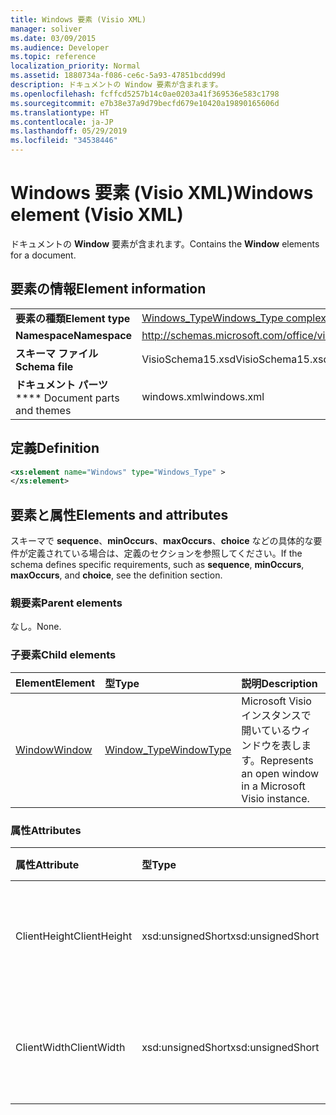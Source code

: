 ```yaml
---
title: Windows 要素 (Visio XML)
manager: soliver
ms.date: 03/09/2015
ms.audience: Developer
ms.topic: reference
localization_priority: Normal
ms.assetid: 1880734a-f086-ce6c-5a93-47851bcdd99d
description: ドキュメントの Window 要素が含まれます。
ms.openlocfilehash: fcffcd5257b14c0ae0203a41f369536e583c1798
ms.sourcegitcommit: e7b38e37a9d79becfd679e10420a19890165606d
ms.translationtype: HT
ms.contentlocale: ja-JP
ms.lasthandoff: 05/29/2019
ms.locfileid: "34538446"
---
```

# <a name="windows-element-visio-xml"></a><span data-ttu-id="76382-103">Windows 要素 (Visio XML)</span><span class="sxs-lookup"><span data-stu-id="76382-103">Windows element (Visio XML)</span></span>

<span data-ttu-id="76382-104">ドキュメントの **Window** 要素が含まれます。</span><span class="sxs-lookup"><span data-stu-id="76382-104">Contains the **Window** elements for a document.</span></span> 
  
## <a name="element-information"></a><span data-ttu-id="76382-105">要素の情報</span><span class="sxs-lookup"><span data-stu-id="76382-105">Element information</span></span>

|||
|:-----|:-----|
|<span data-ttu-id="76382-106">**要素の種類**</span><span class="sxs-lookup"><span data-stu-id="76382-106">**Element type**</span></span> <br/> |[<span data-ttu-id="76382-107">Windows_Type</span><span class="sxs-lookup"><span data-stu-id="76382-107">Windows_Type complexType</span></span>](windows_type-complextypevisio-xml.md) <br/> |
|<span data-ttu-id="76382-108">**Namespace**</span><span class="sxs-lookup"><span data-stu-id="76382-108">**Namespace**</span></span> <br/> |http://schemas.microsoft.com/office/visio/2012/main  <br/> |
|<span data-ttu-id="76382-109">**スキーマ ファイル**</span><span class="sxs-lookup"><span data-stu-id="76382-109">**Schema file**</span></span> <br/> |<span data-ttu-id="76382-110">VisioSchema15.xsd</span><span class="sxs-lookup"><span data-stu-id="76382-110">VisioSchema15.xsd</span></span>  <br/> |
|<span data-ttu-id="76382-111">**ドキュメント パーツ**</span><span class="sxs-lookup"><span data-stu-id="76382-111">\*\*\*\* Document parts and themes</span></span> <br/> |<span data-ttu-id="76382-112">windows.xml</span><span class="sxs-lookup"><span data-stu-id="76382-112">windows.xml</span></span>  <br/> |
   
## <a name="definition"></a><span data-ttu-id="76382-113">定義</span><span class="sxs-lookup"><span data-stu-id="76382-113">Definition</span></span>

```XML
<xs:element name="Windows" type="Windows_Type" >
</xs:element>
```

## <a name="elements-and-attributes"></a><span data-ttu-id="76382-114">要素と属性</span><span class="sxs-lookup"><span data-stu-id="76382-114">Elements and attributes</span></span>

<span data-ttu-id="76382-115">スキーマで **sequence**、**minOccurs**、**maxOccurs**、**choice** などの具体的な要件が定義されている場合は、定義のセクションを参照してください。</span><span class="sxs-lookup"><span data-stu-id="76382-115">If the schema defines specific requirements, such as **sequence**, **minOccurs**,
    **maxOccurs**, and
    **choice**, see the definition section.</span></span> 
  
### <a name="parent-elements"></a><span data-ttu-id="76382-116">親要素</span><span class="sxs-lookup"><span data-stu-id="76382-116">Parent elements</span></span>

<span data-ttu-id="76382-117">なし。</span><span class="sxs-lookup"><span data-stu-id="76382-117">None.</span></span>
  
### <a name="child-elements"></a><span data-ttu-id="76382-118">子要素</span><span class="sxs-lookup"><span data-stu-id="76382-118">Child elements</span></span>

|<span data-ttu-id="76382-119">**Element**</span><span class="sxs-lookup"><span data-stu-id="76382-119">**Element**</span></span>|<span data-ttu-id="76382-120">**型**</span><span class="sxs-lookup"><span data-stu-id="76382-120">**Type**</span></span>|<span data-ttu-id="76382-121">**説明**</span><span class="sxs-lookup"><span data-stu-id="76382-121">**Description**</span></span>|
|:-----|:-----|:-----|
|[<span data-ttu-id="76382-122">Window</span><span class="sxs-lookup"><span data-stu-id="76382-122">Window</span></span>](window-element-windows_type-complextypevisio-xml.md) <br/> |[<span data-ttu-id="76382-123">Window_Type</span><span class="sxs-lookup"><span data-stu-id="76382-123">WindowType</span></span>](window_type-complextypevisio-xml.md) <br/> |<span data-ttu-id="76382-124">Microsoft Visio インスタンスで開いているウィンドウを表します。</span><span class="sxs-lookup"><span data-stu-id="76382-124">Represents an open window in a Microsoft Visio instance.</span></span>  <br/> |
   
### <a name="attributes"></a><span data-ttu-id="76382-125">属性</span><span class="sxs-lookup"><span data-stu-id="76382-125">Attributes</span></span>

|<span data-ttu-id="76382-126">**属性**</span><span class="sxs-lookup"><span data-stu-id="76382-126">**Attribute**</span></span>|<span data-ttu-id="76382-127">**型**</span><span class="sxs-lookup"><span data-stu-id="76382-127">**Type**</span></span>|<span data-ttu-id="76382-128">**必須**</span><span class="sxs-lookup"><span data-stu-id="76382-128">**Required**</span></span>|<span data-ttu-id="76382-129">**説明**</span><span class="sxs-lookup"><span data-stu-id="76382-129">**Description**</span></span>|<span data-ttu-id="76382-130">**可能な値**</span><span class="sxs-lookup"><span data-stu-id="76382-130">**Possible values**</span></span>|
|:-----|:-----|:-----|:-----|:-----|
|<span data-ttu-id="76382-131">ClientHeight</span><span class="sxs-lookup"><span data-stu-id="76382-131">ClientHeight</span></span>  <br/> |<span data-ttu-id="76382-132">xsd:unsignedShort</span><span class="sxs-lookup"><span data-stu-id="76382-132">xsd:unsignedShort</span></span>  <br/> |<span data-ttu-id="76382-133">省略可能</span><span class="sxs-lookup"><span data-stu-id="76382-133">optional</span></span>  <br/> |<span data-ttu-id="76382-134">表示領域の高さの寸法を表します</span><span class="sxs-lookup"><span data-stu-id="76382-134">Represents the height dimension of a display area</span></span>  <br/> |<span data-ttu-id="76382-135">xsd:unsignedShort 型の値。</span><span class="sxs-lookup"><span data-stu-id="76382-135">Values of the xsd:unsignedShort type.</span></span>  <br/> |
|<span data-ttu-id="76382-136">ClientWidth</span><span class="sxs-lookup"><span data-stu-id="76382-136">ClientWidth</span></span>  <br/> |<span data-ttu-id="76382-137">xsd:unsignedShort</span><span class="sxs-lookup"><span data-stu-id="76382-137">xsd:unsignedShort</span></span>  <br/> |<span data-ttu-id="76382-138">省略可能</span><span class="sxs-lookup"><span data-stu-id="76382-138">optional</span></span>  <br/> |<span data-ttu-id="76382-139">表示領域の幅の寸法を表します</span><span class="sxs-lookup"><span data-stu-id="76382-139">Represents the width dimension of a display area</span></span>  <br/> |<span data-ttu-id="76382-140">xsd:unsignedShort 型の値。</span><span class="sxs-lookup"><span data-stu-id="76382-140">Values of the xsd:unsignedShort type.</span></span>  <br/> |
   

